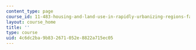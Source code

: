```yaml
---
content_type: page
course_id: 11-483-housing-and-land-use-in-rapidly-urbanizing-regions-fall-2011
layout: course_home
title: ''
type: course
uid: 4c6dc2ba-9b83-2671-052e-8822a715ec05
---
```

